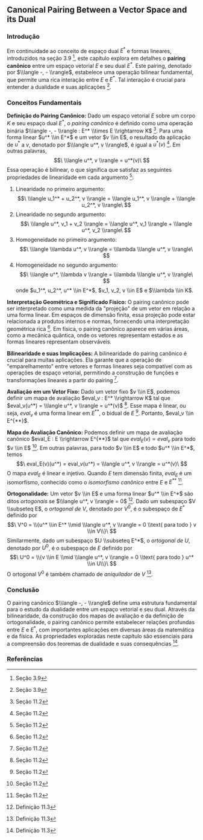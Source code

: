 ## Canonical Pairing Between a Vector Space and its Dual

### Introdução
Em continuidade ao conceito de espaço dual $E^*$ e formas lineares, introduzidos na seção 3.9 [^1], este capítulo explora em detalhes o **pairing canônico** entre um espaço vetorial $E$ e seu dual $E^*$. Este pairing, denotado por $\\langle -, - \\rangle$, estabelece uma operação bilinear fundamental, que permite uma rica interação entre $E$ e $E^*$. Tal interação é crucial para entender a dualidade e suas aplicações [^1].

### Conceitos Fundamentais

**Definição do Pairing Canônico:**
Dado um espaço vetorial $E$ sobre um corpo $K$ e seu espaço dual $E^*$, o *pairing canônico* é definido como uma operação binária $\\langle -, - \\rangle : E^* \\times E \\rightarrow K$ [^8]. Para uma forma linear $u^* \\in E^*$ e um vetor $v \\in E$, o resultado da aplicação de $u^*$ a $v$, denotado por $\\langle u^*, v \\rangle$, é igual a $u^*(v)$ [^8]. Em outras palavras,
$$\
\\langle u^*, v \\rangle = u^*(v)\
$$
Essa operação é bilinear, o que significa que satisfaz as seguintes propriedades de linearidade em cada argumento [^8]:
1. Linearidade no primeiro argumento:
$$\
\\langle u_1^* + u_2^*, v \\rangle = \\langle u_1^*, v \\rangle + \\langle u_2^*, v \\rangle\
$$
2. Linearidade no segundo argumento:
$$\
\\langle u^*, v_1 + v_2 \\rangle = \\langle u^*, v_1 \\rangle + \\langle u^*, v_2 \\rangle\
$$
3. Homogeneidade no primeiro argumento:
$$\
\\langle \\lambda u^*, v \\rangle = \\lambda \\langle u^*, v \\rangle\
$$
4. Homogeneidade no segundo argumento:
$$\
\\langle u^*, \\lambda v \\rangle = \\lambda \\langle u^*, v \\rangle\
$$
onde $u_1^*, u_2^*, u^* \\in E^*$, $v_1, v_2, v \\in E$ e $\\lambda \\in K$.

**Interpretação Geométrica e Significado Físico:**
O pairing canônico pode ser interpretado como uma medida da "projeção" de um vetor em relação a uma forma linear. Em espaços de dimensão finita, essa projeção pode estar relacionada a produtos internos e normas, fornecendo uma interpretação geométrica rica [^8]. Em física, o pairing canônico aparece em várias áreas, como a mecânica quântica, onde os vetores representam estados e as formas lineares representam observáveis.

**Bilinearidade e suas Implicações:**
A bilinearidade do pairing canônico é crucial para muitas aplicações. Ela garante que a operação de "emparelhamento" entre vetores e formas lineares seja compatível com as operações de espaço vetorial, permitindo a construção de funções e transformações lineares a partir do pairing [^8].

**Avaliação em um Vetor Fixo:**
Dado um vetor fixo $v \\in E$, podemos definir um mapa de avaliação $eval_v : E^* \\rightarrow K$ tal que $eval_v(u^*) = \\langle u^*, v \\rangle = u^*(v)$ [^8]. Esse mapa é linear, ou seja, $eval_v$ é uma forma linear em $E^{**}$, o bidual de $E$ [^8]. Portanto, $eval_v \\in E^{**}$.

**Mapa de Avaliação Canônico:**
Podemos definir um mapa de avaliação canônico $eval_E : E \\rightarrow E^{**}$ tal que $eval_E(v) = eval_v$ para todo $v \\in E$ [^8]. Em outras palavras, para todo $v \\in E$ e todo $u^* \\in E^*$, temos
$$\
eval_E(v)(u^*) = eval_v(u^*) = \\langle u^*, v \\rangle = u^*(v)\
$$
O mapa $eval_E$ é linear e injetivo. Quando $E$ tem dimensão finita, $eval_E$ é um isomorfismo, conhecido como o *isomorfismo canônico* entre $E$ e $E^{**}$ [^8].

**Ortogonalidade:**
Um vetor $v \\in E$ e uma forma linear $u^* \\in E^*$ são ditos *ortogonais* se $\\langle u^*, v \\rangle = 0$ [^9]. Dado um subespaço $V \\subseteq E$, o *ortogonal de $V$*, denotado por $V^0$, é o subespaço de $E^*$ definido por
$$\
V^0 = \\{u^* \\in E^* \\mid \\langle u^*, v \\rangle = 0 \\text{ para todo } v \\in V\\}\
$$
Similarmente, dado um subespaço $U \\subseteq E^*$, o *ortogonal de $U$*, denotado por $U^0$, é o subespaço de $E$ definido por
$$\
U^0 = \\{v \\in E \\mid \\langle u^*, v \\rangle = 0 \\text{ para todo } u^* \\in U\\}\
$$
O ortogonal $V^0$ é também chamado de *aniquilador* de $V$ [^9].

### Conclusão

O pairing canônico $\\langle -, - \\rangle$ define uma estrutura fundamental para o estudo da dualidade entre um espaço vetorial e seu dual. Através da bilinearidade, da construção dos mapas de avaliação e da definição de ortogonalidade, o pairing canônico permite estabelecer relações profundas entre $E$ e $E^*$, com importantes aplicações em diversas áreas da matemática e da física. As propriedades exploradas neste capítulo são essenciais para a compreensão dos teoremas de dualidade e suas consequências [^9].

### Referências
[^1]: Seção 3.9
[^8]: Seção 11.2
[^9]: Definição 11.3

<!-- END -->
